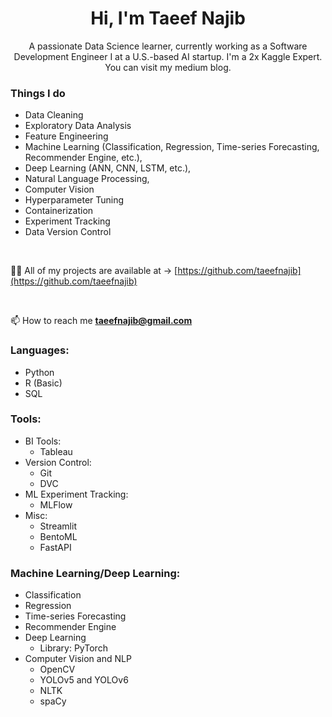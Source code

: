 <h1 align="center">Hi, I'm Taeef Najib</h1>
<p align="center">A passionate Data Science learner, currently working as a Software Development Engineer I at a U.S.-based AI startup. I'm a 2x Kaggle Expert. You can visit my medium blog. </p>

<h3>Things I do</h3>

* Data Cleaning
* Exploratory Data Analysis
* Feature Engineering
* Machine Learning (Classification, Regression, Time-series Forecasting, Recommender Engine, etc.), 
* Deep Learning (ANN, CNN, LSTM, etc.), 
* Natural Language Processing, 
* Computer Vision
* Hyperparameter Tuning
* Containerization
* Experiment Tracking
* Data Version Control

<br>

👨‍💻 All of my projects are available at -> [https://github.com/taeefnajib](https://github.com/taeefnajib)

<br>

📫 How to reach me **taeefnajib@gmail.com**


<h3 align="left">Languages:</h3>
  <ul>
  <li>Python
  </li>
  <li>R (Basic)</li>
  <li>SQL</li>
  </ul>
  
  
<h3 align="left">Tools:</h3>
  <ul>
  <li>BI Tools:
    <ul>
      <li>Tableau</li>
    </ul>
  </li>
  <li>Version Control:
    <ul>
      <li>Git</li>
      <li>DVC</li>
    </ul>
  </li>
  <li>ML Experiment Tracking:
    <ul>
      <li>MLFlow</li>
    </ul>
  </li>
  <li>Misc:
    <ul>
      <li>Streamlit</li>
      <li>BentoML</li>
      <li>FastAPI</li>
    </ul>
  </li>
  </ul>
  
  <h3 align="left">Machine Learning/Deep Learning:</h3>
  <ul>
  <li>Classification
  </li>
  <li>Regression
  </li>
  <li>Time-series Forecasting
  </li>
  <li>Recommender Engine
  </li>
  <li>Deep Learning
    <ul>
      <li>Library: PyTorch</li>
    </ul>
  </li>
  <li>Computer Vision and NLP
    <ul>
      <li>OpenCV</li>
      <li>YOLOv5 and YOLOv6</li>
      <li>NLTK</li>
      <li>spaCy</li>
    </ul>
  </li>
  </ul>
